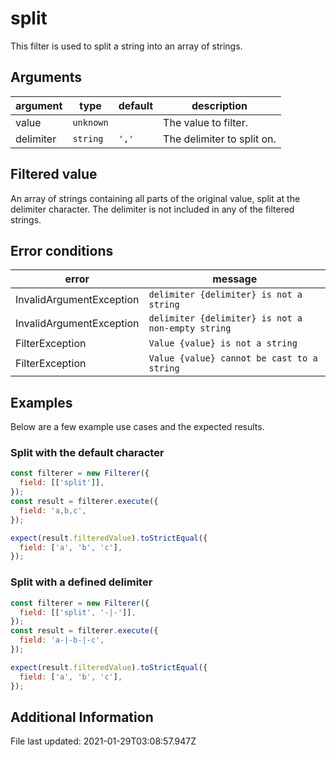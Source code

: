 # split

This filter is used to split a string into an array of strings.

## Arguments

argument       | type      | default | description
-------------- | --------- | ------- | ------------------------------------------
value          | `unknown` |         | The value to filter.
delimiter      | `string`  | `','`   | The delimiter to split on.

## Filtered value

An array of strings containing all parts of the original value, split at the delimiter character.
The delimiter is not included in any of the filtered strings.

## Error conditions

error                    | message
------------------------ | ------------------------------------------------
InvalidArgumentException | `delimiter {delimiter} is not a string`
InvalidArgumentException | `delimiter {delimiter} is not a non-empty string`
FilterException          | `Value {value} is not a string`
FilterException          | `Value {value} cannot be cast to a string`

## Examples

Below are a few example use cases and the expected results.

### Split with the default character

```js
const filterer = new Filterer({
  field: [['split']],
});
const result = filterer.execute({
  field: 'a,b,c',
});

expect(result.filteredValue).toStrictEqual({
  field: ['a', 'b', 'c'],
});
```

### Split with a defined delimiter

```js
const filterer = new Filterer({
  field: [['split', '-|-']],
});
const result = filterer.execute({
  field: 'a-|-b-|-c',
});

expect(result.filteredValue).toStrictEqual({
  field: ['a', 'b', 'c'],
});
```

## Additional Information

File last updated: 2021-01-29T03:08:57.947Z
